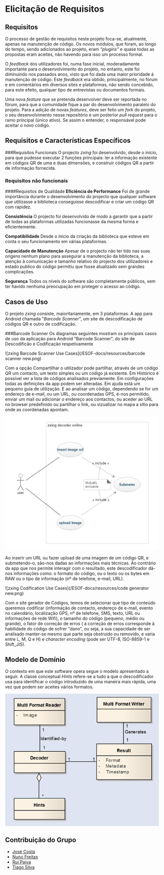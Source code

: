 # Elicitação de Requisitos

## Requisitos
O processo de gestão de requisitos neste projeto foca-se, atualmente, apenas na manutenção de código.  Os novos módulos, que foram, ao longo do tempo, sendo adicionados ao projeto, eram *“plugins”* e quase todas as propostas eram aceites, não havendo para isso um processo formal.

O *feedback* dos utilizadores foi, numa fase inicial, moderadamente importante para o desenvolvimento do projeto, no entanto, este foi diminuindo nos passados anos, visto que foi dada uma maior prioridade á manutenção de código. Este *feedback* era obtido, principalmente, no fórum e em comentários em diversos sites e plataformas, não sendo concebido, para este efeito, qualquer tipo de entrevistas ou documentos formais.

Uma nova *feature* que se pretenda desenvolver deve ser reportada no fórum, para que a comunidade fique a par do desenvolvimento paralelo do projeto. Para a adição de novas *features*, deve ser feito um *fork* do projeto, o seu desenvolvimento nesse repositório e um posterior *pull request* para o ramo principal (único ativo). Se assim o entender, o responsável pode aceitar o novo código.



## Requisitos e Características Específicos

###Requisitos Funcionais
O projecto *zxing* foi desenvolvido, desde o início, para que pudesse executar 2 funções principais: ler a informação existente em códigos QR de uma e duas dimensões, e construir códigos QR a partir de informação fornecida. 


### Requisitos não funcionais
####Requisitos de Qualidade
**Eficiência de Performance**
Foi de grande importância durante o desenvolvimento do projecto que qualquer software que utilizasse a biblioteca conseguisse descodificar e criar um código QR com rapidez.

**Consistência**
O projecto foi desenvolvido de modo a garantir que a partir de todas as plataformas utilizadas funcionasse da mesma forma e eficientemente.

**Compatibilidade**
Desde o ínicio da criação da biblioteca que esteve em conta o seu funcionamento em várias plataformas.

**Capacidade de Manutenção**
Apesar de o projecto não ter tido nas suas origens nenhum plano para assegurar a manutenção da biblioteca, a atenção à comunicação e tamanho relativo do projecto dos utilizadores e estado publico do código permitiu que fosse atualizado sem grandes complicações.

**Segurança**
Todos os níveis do software são completamente públicos, sem ter havido nenhuma preocupação em proteger o acesso ao código.

## Casos de Uso

O projeto *zxing* consiste, maioritariamente, em 3 plataformas. A app para Android chamada "*Barcode Scanner*", um site de descodificação de códigos QR e outro de codificação.

###Barcode Scanner
Os diagramas seguintes mostram os principais casos de uso da aplicação para Android "Barcode Scanner", do site de Descodificão e Codificação respetivamente

![zxing Barcode Scanner Use Cases](/ESOF-docs/resources/barcode scanner new.png)


Com a opção Compartilhar o utilizador pode partilhar, através de um código QR um contacto, um texto simples ou um código já existente. Em Histórico é possível ver a lista de códigos analisados previamente. Em configurações todas as definições da app podem ser alteradas. Em ajuda está um pequeno guia de utilização. E ao analisar um código, dependendo se for um endereço de e-mail, ou um URL, ou coordenadas GPS, é-nos permitido, enviar um mail ou adicionar o endereço aos contactos, ou aceder ao URL no browser predefinido ou partilhar o link, ou vizualizar no mapa a sítio para onde as coordenadas apontam.

![zxing Descodification Use Cases](/ESOF-docs/resources/decoder.png)


Ao inserir um URL ou fazer upload de uma imagem de um código QR, e submetendo-o, são-nos dadas ao informações mais técnicas. Ao contrário da app que nos permite interagir com o resultado, este descodificador dá-nos informações como: o formato do código, ou o texto ou os bytes em RAW ou o tipo de informação (nº de telefone, e-mail, URL).

![zxing Codification Use Cases](/ESOF-docs/resources/code generator new.png)

Com o site gerador de Códigos, temos de selecionar que tipo de conteúdo queremos codificar (informação de contacto, endereço de e-mail, evento no calendário, localização GPS, nº de telefone, SMS, texto, URL ou informações de rede Wifi), o tamanho do código (pequeno, médio ou grande), o fator de correção de erros ( a correção de erros corresponde à habilidade do código de sofrer "dano", ou seja, a sua capacidade de ser analisado manter-se mesmo que parte seja obstruido ou removido, e varia entre L, M, Q e H) e *character encoding* (pode ser UTF-8, ISO-8859-1 e Shift_JIS). 

## Modelo de Domínio

O contexto em que este software opera segue o modelo apresentado a seguir. A classe conceptual *Hints* refere-se a tudo a que o descodificador usa para identificar o código introduzido de uma maneira mais rápida, uma vez que podem ser aceites vários formatos.

![zxing Domain Model](/ESOF-docs/resources/domainmodel.png)

## Contribuição do Grupo
* [José Costa](https://github.com/zecst19) 
* [Nuno Freitas](https://github.com/nunofreitas96) 
* [Rui Paiva](https://github.com/ruivop) 
* [Tiago Silva](https://github.com/tadias) 
